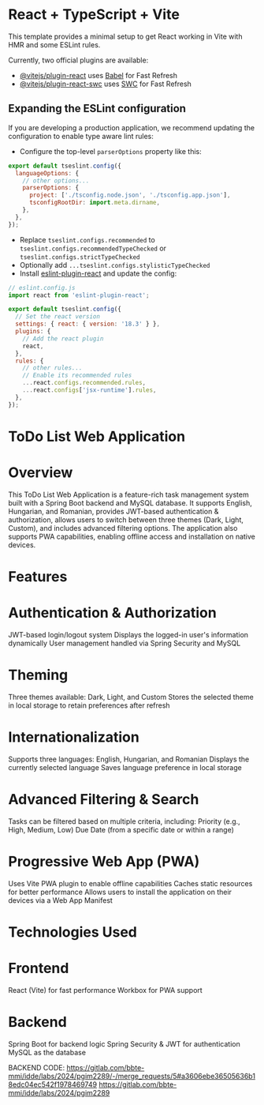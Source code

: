 # React + TypeScript + Vite

This template provides a minimal setup to get React working in Vite with HMR and some ESLint rules.

Currently, two official plugins are available:

- [@vitejs/plugin-react](https://github.com/vitejs/vite-plugin-react/blob/main/packages/plugin-react/README.md) uses [Babel](https://babeljs.io/) for Fast Refresh
- [@vitejs/plugin-react-swc](https://github.com/vitejs/vite-plugin-react-swc) uses [SWC](https://swc.rs/) for Fast Refresh

## Expanding the ESLint configuration

If you are developing a production application, we recommend updating the configuration to enable type aware lint rules:

- Configure the top-level `parserOptions` property like this:

```js
export default tseslint.config({
  languageOptions: {
    // other options...
    parserOptions: {
      project: ['./tsconfig.node.json', './tsconfig.app.json'],
      tsconfigRootDir: import.meta.dirname,
    },
  },
});
```

- Replace `tseslint.configs.recommended` to `tseslint.configs.recommendedTypeChecked` or `tseslint.configs.strictTypeChecked`
- Optionally add `...tseslint.configs.stylisticTypeChecked`
- Install [eslint-plugin-react](https://github.com/jsx-eslint/eslint-plugin-react) and update the config:

```js
// eslint.config.js
import react from 'eslint-plugin-react';

export default tseslint.config({
  // Set the react version
  settings: { react: { version: '18.3' } },
  plugins: {
    // Add the react plugin
    react,
  },
  rules: {
    // other rules...
    // Enable its recommended rules
    ...react.configs.recommended.rules,
    ...react.configs['jsx-runtime'].rules,
  },
});
```

# ToDo List Web Application

# Overview

This ToDo List Web Application is a feature-rich task management system built with a Spring Boot backend and MySQL database. It supports English, Hungarian, and Romanian, provides JWT-based authentication & authorization, allows users to switch between three themes (Dark, Light, Custom), and includes advanced filtering options. The application also supports PWA capabilities, enabling offline access and installation on native devices.

# Features

# Authentication & Authorization

JWT-based login/logout system
Displays the logged-in user's information dynamically
User management handled via Spring Security and MySQL
# Theming
Three themes available: Dark, Light, and Custom
Stores the selected theme in local storage to retain preferences after refresh

# Internationalization
Supports three languages: English, Hungarian, and Romanian
Displays the currently selected language
Saves language preference in local storage

# Advanced Filtering & Search
Tasks can be filtered based on multiple criteria, including:
Priority (e.g., High, Medium, Low)
Due Date (from a specific date or within a range)

# Progressive Web App (PWA)
Uses Vite PWA plugin to enable offline capabilities
Caches static resources for better performance
Allows users to install the application on their devices via a Web App Manifest

# Technologies Used

# Frontend
React (Vite) for fast performance
Workbox for PWA support

# Backend
Spring Boot for backend logic
Spring Security & JWT for authentication
MySQL as the database

BACKEND CODE:
https://gitlab.com/bbte-mmi/idde/labs/2024/pgim2289/-/merge_requests/5#a3606ebe36505636b18edc04ec542f1978469749
https://gitlab.com/bbte-mmi/idde/labs/2024/pgim2289
